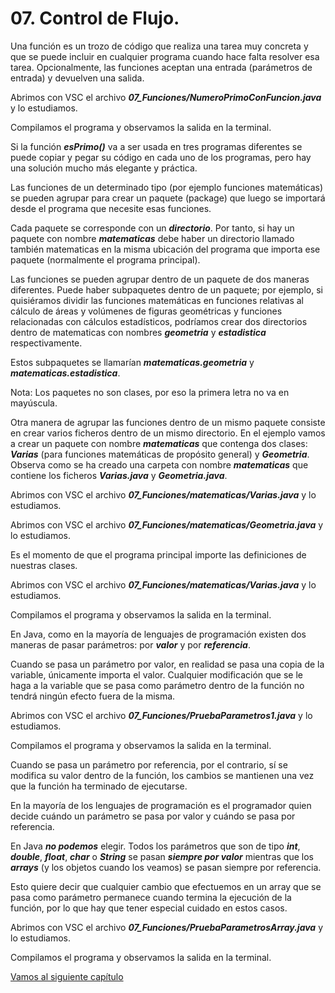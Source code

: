 # 07. Control de Flujo.


Una función es un trozo de código que realiza una tarea muy concreta y que se puede
incluir en cualquier programa cuando hace falta resolver esa tarea. Opcionalmente,
las funciones aceptan una entrada (parámetros de entrada) y devuelven una salida.


Abrimos con VSC el archivo ***07_Funciones/NumeroPrimoConFuncion.java*** y lo estudiamos.

Compilamos el programa y observamos la salida en la terminal.

Si la función ***esPrimo()*** va a ser usada en tres programas diferentes se puede copiar y pegar su código en cada uno de los programas, pero hay una solución mucho más elegante y práctica.

Las funciones de un determinado tipo (por ejemplo funciones matemáticas) se pueden agrupar para crear un paquete (package) que luego se importará desde el programa que necesite esas funciones.

Cada paquete se corresponde con un ***directorio***. Por tanto, si hay un paquete con nombre ***matematicas*** debe haber un directorio llamado también matematicas en la misma ubicación del programa que importa ese paquete (normalmente el programa principal).

Las funciones se pueden agrupar dentro de un paquete de dos maneras diferentes. Puede haber subpaquetes dentro de un paquete; por ejemplo, si quisiéramos dividir las funciones matemáticas en funciones relativas al cálculo de áreas y volúmenes
de figuras geométricas y funciones relacionadas con cálculos estadísticos, podríamos crear dos directorios dentro de matematicas con nombres ***geometria*** y ***estadistica*** respectivamente.

Estos subpaquetes se llamarían ***matematicas.geometria*** y ***matematicas.estadistica***.

Nota: Los paquetes no son clases, por eso la primera letra no va en mayúscula.

Otra manera de agrupar las funciones dentro de un mismo paquete consiste en crear varios ficheros dentro de un mismo directorio. En el ejemplo vamos a crear un paquete con nombre ***matematicas*** que contenga dos clases: ***Varias*** (para funciones matemáticas de propósito general) y ***Geometria***. Observa como se ha creado una carpeta con nombre ***matematicas*** que contiene los ficheros ***Varias.java*** y ***Geometria.java***.

Abrimos con VSC el archivo ***07_Funciones/matematicas/Varias.java*** y lo estudiamos.

Abrimos con VSC el archivo ***07_Funciones/matematicas/Geometria.java*** y lo estudiamos.

Es el momento de que el programa principal importe las definiciones de nuestras clases.

Abrimos con VSC el archivo ***07_Funciones/matematicas/Varias.java*** y lo estudiamos.

Compilamos el programa y observamos la salida en la terminal.

En Java, como en la mayoría de lenguajes de programación existen dos maneras de pasar parámetros: por ***valor*** y por ***referencia***.

Cuando se pasa un parámetro por valor, en realidad se pasa una copia de la variable, únicamente importa el valor. Cualquier modificación que se le haga a la variable que se pasa como parámetro dentro de la función no tendrá ningún efecto fuera de la
misma.


Abrimos con VSC el archivo ***07_Funciones/PruebaParametros1.java*** y lo estudiamos.

Compilamos el programa y observamos la salida en la terminal.


Cuando se pasa un parámetro por referencia, por el contrario, sí se modifica su valor dentro de la función, los cambios se mantienen una vez que la función ha terminado de ejecutarse.

En la mayoría de los lenguajes de programación es el programador quien decide cuándo un parámetro se pasa por valor y cuándo se pasa por referencia. 

En Java ***no podemos*** elegir. Todos los parámetros que son de tipo ***int***, ***double***, ***float***, ***char*** o ***String*** se pasan ***siempre por valor*** mientras que los ***arrays*** (y los objetos cuando los veamos) se pasan siempre por referencia.

Esto quiere decir que cualquier cambio que efectuemos en un array que se pasa como parámetro permanece cuando termina la ejecución de la función, por lo que hay que tener especial cuidado en estos casos.

Abrimos con VSC el archivo ***07_Funciones/PruebaParametrosArray.java*** y lo estudiamos.

Compilamos el programa y observamos la salida en la terminal.


[Vamos al siguiente capítulo](../08_POO/_Contenido.md)
